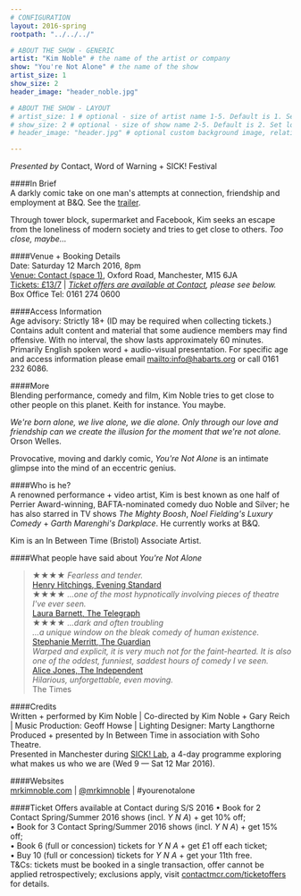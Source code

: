 ```yaml
---
# CONFIGURATION
layout: 2016-spring
rootpath: "../../../"

# ABOUT THE SHOW - GENERIC
artist: "Kim Noble" # the name of the artist or company
show: "You're Not Alone" # the name of the show
artist_size: 1
show_size: 2
header_image: "header_noble.jpg"    

# ABOUT THE SHOW - LAYOUT
# artist_size: 1 # optional - size of artist name 1-5. Default is 1. Set longer names to lower values
# show_size: 2 # optional - size of show name 2-5. Default is 2. Set longer names to lower values
# header_image: "header.jpg" # optional custom background image, relative to current page

---
```

*Presented by* Contact, Word of Warning + SICK! Festival          
       
####In Brief      
A darkly comic take on one man's attempts at connection, friendship and employment at B&Q. See the <a href="http://youtu.be/ZpI9fdp87Y8" target="_blank">trailer</a>.                         
        
Through tower block, supermarket and Facebook, Kim seeks an escape from the loneliness of modern society and tries to get close to others. *Too close, maybe…*        
        
####Venue + Booking Details    
Date: Saturday 12 March 2016, 8pm         
<a href="http://contactmcr.com/visit/getting-here" target="_blank">Venue: Contact (space 1)</a>, Oxford Road, Manchester, M15 6JA         
<a href="http://contactmcr.com/whats-on/46699-kim-noble-youre-not-alone/booking" target="_blank">Tickets: £13/7</a> | *<a href="http://www.contactmcr.com/ticketoffers" target="_blank">Ticket offers are available at Contact</a>, please see below.*       
Box Office Tel: 0161 274 0600          
          
####Access Information        
Age advisory: Strictly 18+ (ID may be required when collecting tickets.) Contains adult content and material that some audience members may find offensive. With no interval, the show lasts approximately 60 minutes. Primarily English spoken word + audio-visual presentation. For specific age and access information please email <mailto:info@habarts.org> or call 0161 232 6086.     
             
####More         
Blending performance, comedy and film, Kim Noble tries to get close to other people on this planet. Keith for instance. You maybe.        
       
*We're born alone, we live alone, we die alone. Only through our love and friendship can we create the illusion for the moment that we're not alone.*<br>Orson Welles.           
           
Provocative, moving and darkly comic, *You're Not Alone* is an intimate glimpse into the mind of an eccentric genius.        
        
####Who is he?        
A renowned performance + video artist, Kim is best known as one half of Perrier Award-winning, BAFTA-nominated comedy duo Noble and Silver; he has also starred in TV shows *The Mighty Boosh*, *Noel Fielding's Luxury Comedy* + *Garth Marenghi's Darkplace*. He currently works at B&Q.               
             
Kim is an In Between Time (Bristol) Associate Artist.         
         
####What people have said about *You're Not Alone*        
>★★★★ *Fearless and tender.*<br><a href="http://www.standard.co.uk/goingout/theatre/kim-noble-you-re-not-alone-soho-theatre-review-10041114.html" target="_blank">Henry Hitchings, Evening Standard</a>        
>★★★★ *…one of the most hypnotically involving pieces of theatre I've ever seen.*<br><a href="http://www.telegraph.co.uk/culture/theatre/edinburgh-festival/10995672/Edinburgh-theatre-2014-what-to-see.html" target="_blank">Laura Barnett, The Telegraph</a>        
>★★★★ *…dark and often troubling<br>…a unique window on the bleak comedy of human existence.*<br><a href="http://www.theguardian.com/stage/2015/feb/22/kim-noble-youre-not-alone-review-soho-theatre-london" target="_blank">Stephanie Merritt, The Guardian</a>           
>*Warped and explicit, it is very much not for the faint-hearted. It is also one of the oddest, funniest, saddest hours of comedy I ve seen.*<br><a href="http://www.independent.co.uk/arts-entertainment/comedy/reviews/kim-noble-you-re-not-alone-soho-theatre-review-a-show-that-runs-on-surprise-and-shock-10036119.html" target="_blank">Alice Jones, The Independent</a>        
>*Hilarious, unforgettable, even moving.*<br>The Times      
         
####Credits          
Written + performed by Kim Noble | Co-directed by Kim Noble + Gary Reich | Music Production: Geoff Howse | Lighting Designer: Marty Langthorne<br>Produced + presented by In Between Time in association with Soho Theatre.<br>Presented in Manchester during <a href="http://sickfestival.com" target="_blank">SICK! Lab</a>, a 4-day programme exploring what makes us who we are (Wed 9 — Sat 12 Mar 2016).              
             
####Websites          
<a href="http://mrkimnoble.com/when-you-can-see-bollocks-that-i-do" target="_blank">mrkimnoble.com</a> | <a href="http://twitter.com/mrkimnoble" target="_blank">@mrkimnoble</a> | #yourenotalone<br>     

####Ticket Offers available at Contact during S/S 2016</a>
• Book for 2 Contact Spring/Summer 2016 shows (incl. *Y N A*) + get 10% off;<br>• Book for 3 Contact Spring/Summer 2016 shows (incl. *Y N A*) + get 15% off;<br>• Book 6 (full or concession) tickets for *Y N A* + get £1 off each ticket;<br>• Buy 10 (full or concession) tickets for *Y N A* + get your 11th free.                  
T&Cs: tickets must be booked in a single transaction, offer cannot be applied retrospectively; exclusions apply, visit <a href="http://www.contactmcr.com/ticketoffers" target="_blank">contactmcr.com/ticketoffers</a> for details.
